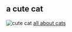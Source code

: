 ## a cute cat ##
![cute cat](https://upload.wikimedia.org/wikipedia/commons/2/25/Siam_lilacpoint.jpg)
[all about cats](https://en.wikipedia.org/wiki/Cat)
